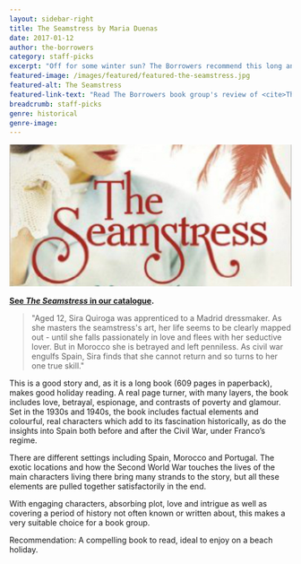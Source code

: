 ```yaml
---
layout: sidebar-right
title: The Seamstress by Maria Duenas
date: 2017-01-12
author: the-borrowers
category: staff-picks
excerpt: "Off for some winter sun? The Borrowers recommend this long and absorbing novel for the beach."
featured-image: /images/featured/featured-the-seamstress.jpg
featured-alt: The Seamstress
featured-link-text: "Read The Borrowers book group's review of <cite>The Seamstress</cite>, by Maria Duenas."
breadcrumb: staff-picks
genre: historical
genre-image: 
---
```


![The Seamstress](/images/featured/featured-the-seamstress.jpg)

**[See <cite>The Seamstress</cite> in our catalogue](https://suffolk.spydus.co.uk/cgi-bin/spydus.exe/ENQ/OPAC/BIBENQ?BRN=287036).**

> "Aged 12, Sira Quiroga was apprenticed to a Madrid dressmaker. As she masters the seamstress's art, her life seems to be clearly mapped out - until she falls passionately in love and flees with her seductive lover. But in Morocco she is betrayed and left penniless. As civil war engulfs Spain, Sira finds that she cannot return and so turns to her one true skill."

This is a good story and, as it is a long book (609 pages in paperback), makes good holiday reading. A real page turner, with many layers, the book includes love, betrayal, espionage, and contrasts of poverty and glamour. Set in the 1930s and 1940s, the book includes factual elements and colourful, real characters which add to its fascination historically, as do the insights into Spain both before and after the Civil War, under Franco’s regime.

There are different settings including Spain, Morocco and Portugal. The exotic locations and how the Second World War touches the lives of the main characters living there bring many strands to the story, but all these elements are pulled together satisfactorily in the end.  

With engaging characters, absorbing plot, love and intrigue as well as covering a period of history not often known or written about, this makes a very suitable choice for a book group.

Recommendation: A compelling book to read, ideal to enjoy on a beach holiday.
